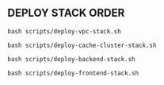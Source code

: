 ## DEPLOY STACK ORDER

```
bash scripts/deploy-vpc-stack.sh

bash scripts/deploy-cache-cluster-stack.sh

bash scripts/deploy-backend-stack.sh

bash scripts/deploy-frontend-stack.sh
```